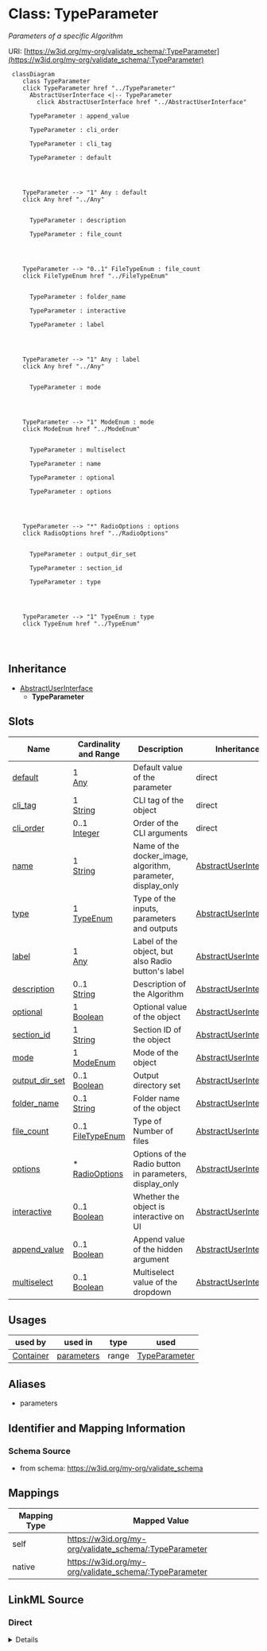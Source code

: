 

# Class: TypeParameter


_Parameters of a specific Algorithm_





URI: [https://w3id.org/my-org/validate_schema/:TypeParameter](https://w3id.org/my-org/validate_schema/:TypeParameter)






```mermaid
 classDiagram
    class TypeParameter
    click TypeParameter href "../TypeParameter"
      AbstractUserInterface <|-- TypeParameter
        click AbstractUserInterface href "../AbstractUserInterface"
      
      TypeParameter : append_value
        
      TypeParameter : cli_order
        
      TypeParameter : cli_tag
        
      TypeParameter : default
        
          
    
    
    TypeParameter --> "1" Any : default
    click Any href "../Any"

        
      TypeParameter : description
        
      TypeParameter : file_count
        
          
    
    
    TypeParameter --> "0..1" FileTypeEnum : file_count
    click FileTypeEnum href "../FileTypeEnum"

        
      TypeParameter : folder_name
        
      TypeParameter : interactive
        
      TypeParameter : label
        
          
    
    
    TypeParameter --> "1" Any : label
    click Any href "../Any"

        
      TypeParameter : mode
        
          
    
    
    TypeParameter --> "1" ModeEnum : mode
    click ModeEnum href "../ModeEnum"

        
      TypeParameter : multiselect
        
      TypeParameter : name
        
      TypeParameter : optional
        
      TypeParameter : options
        
          
    
    
    TypeParameter --> "*" RadioOptions : options
    click RadioOptions href "../RadioOptions"

        
      TypeParameter : output_dir_set
        
      TypeParameter : section_id
        
      TypeParameter : type
        
          
    
    
    TypeParameter --> "1" TypeEnum : type
    click TypeEnum href "../TypeEnum"

        
      
```





## Inheritance
* [AbstractUserInterface](AbstractUserInterface.md)
    * **TypeParameter**



## Slots

| Name | Cardinality and Range | Description | Inheritance |
| ---  | --- | --- | --- |
| [default](default.md) | 1 <br/> [Any](Any.md) | Default value of the parameter | direct |
| [cli_tag](cli_tag.md) | 1 <br/> [String](String.md) | CLI tag of the object | direct |
| [cli_order](cli_order.md) | 0..1 <br/> [Integer](Integer.md) | Order of the CLI arguments | direct |
| [name](name.md) | 1 <br/> [String](String.md) | Name of the docker_image, algorithm, parameter, display_only | [AbstractUserInterface](AbstractUserInterface.md) |
| [type](type.md) | 1 <br/> [TypeEnum](TypeEnum.md) | Type of the inputs, parameters and outputs | [AbstractUserInterface](AbstractUserInterface.md) |
| [label](label.md) | 1 <br/> [Any](Any.md) | Label of the object, but also Radio button's label | [AbstractUserInterface](AbstractUserInterface.md) |
| [description](description.md) | 0..1 <br/> [String](String.md) | Description of the Algorithm | [AbstractUserInterface](AbstractUserInterface.md) |
| [optional](optional.md) | 1 <br/> [Boolean](Boolean.md) | Optional value of the object | [AbstractUserInterface](AbstractUserInterface.md) |
| [section_id](section_id.md) | 1 <br/> [String](String.md) | Section ID of the object | [AbstractUserInterface](AbstractUserInterface.md) |
| [mode](mode.md) | 1 <br/> [ModeEnum](ModeEnum.md) | Mode of the object | [AbstractUserInterface](AbstractUserInterface.md) |
| [output_dir_set](output_dir_set.md) | 0..1 <br/> [Boolean](Boolean.md) | Output directory set | [AbstractUserInterface](AbstractUserInterface.md) |
| [folder_name](folder_name.md) | 0..1 <br/> [String](String.md) | Folder name of the object | [AbstractUserInterface](AbstractUserInterface.md) |
| [file_count](file_count.md) | 0..1 <br/> [FileTypeEnum](FileTypeEnum.md) | Type of Number of files | [AbstractUserInterface](AbstractUserInterface.md) |
| [options](options.md) | * <br/> [RadioOptions](RadioOptions.md) | Options of the Radio button in parameters, display_only | [AbstractUserInterface](AbstractUserInterface.md) |
| [interactive](interactive.md) | 0..1 <br/> [Boolean](Boolean.md) | Whether the object is interactive on UI | [AbstractUserInterface](AbstractUserInterface.md) |
| [append_value](append_value.md) | 0..1 <br/> [Boolean](Boolean.md) | Append value of the hidden argument | [AbstractUserInterface](AbstractUserInterface.md) |
| [multiselect](multiselect.md) | 0..1 <br/> [Boolean](Boolean.md) | Multiselect value of the dropdown | [AbstractUserInterface](AbstractUserInterface.md) |





## Usages

| used by | used in | type | used |
| ---  | --- | --- | --- |
| [Container](Container.md) | [parameters](parameters.md) | range | [TypeParameter](TypeParameter.md) |




## Aliases


* parameters



## Identifier and Mapping Information







### Schema Source


* from schema: https://w3id.org/my-org/validate_schema




## Mappings

| Mapping Type | Mapped Value |
| ---  | ---  |
| self | https://w3id.org/my-org/validate_schema/:TypeParameter |
| native | https://w3id.org/my-org/validate_schema/:TypeParameter |







## LinkML Source

<!-- TODO: investigate https://stackoverflow.com/questions/37606292/how-to-create-tabbed-code-blocks-in-mkdocs-or-sphinx -->

### Direct

<details>
```yaml
name: TypeParameter
description: Parameters of a specific Algorithm
from_schema: https://w3id.org/my-org/validate_schema
aliases:
- parameters
is_a: AbstractUserInterface
slots:
- default
- cli_tag
- cli_order
rules:
- preconditions:
    slot_conditions:
      type:
        name: type
        equals_string: files
  postconditions:
    slot_conditions:
      folder_name:
        name: folder_name
        required: true
  description: Extra flags needed iff type is files

```
</details>

### Induced

<details>
```yaml
name: TypeParameter
description: Parameters of a specific Algorithm
from_schema: https://w3id.org/my-org/validate_schema
aliases:
- parameters
is_a: AbstractUserInterface
attributes:
  default:
    name: default
    description: Default value of the parameter
    from_schema: https://w3id.org/my-org/validate_schema
    rank: 1000
    alias: default
    owner: TypeParameter
    domain_of:
    - AbstractWorkflowDetails
    - TypeParameter
    - TypeDisplayOnly
    range: Any
    required: true
  cli_tag:
    name: cli_tag
    description: CLI tag of the object
    from_schema: https://w3id.org/my-org/validate_schema
    rank: 1000
    alias: cli_tag
    owner: TypeParameter
    domain_of:
    - AbstractWorkflowDetails
    - TypeParameter
    - HiddenArgs
    range: string
    required: true
  cli_order:
    name: cli_order
    description: Order of the CLI arguments
    from_schema: https://w3id.org/my-org/validate_schema
    rank: 1000
    alias: cli_order
    owner: TypeParameter
    domain_of:
    - AbstractWorkflowDetails
    - TypeParameter
    - HiddenArgs
    range: integer
    required: false
  name:
    name: name
    description: Name of the docker_image, algorithm, parameter, display_only
    from_schema: https://w3id.org/my-org/validate_schema
    rank: 1000
    alias: name
    owner: TypeParameter
    domain_of:
    - AbstractWorkflowDetails
    - AbstractUserInterface
    - ExecFunction
    - DockerImage
    - TypeAlgorithmFromCitation
    range: string
    required: true
  type:
    name: type
    description: Type of the inputs, parameters and outputs
    from_schema: https://w3id.org/my-org/validate_schema
    rank: 1000
    alias: type
    owner: TypeParameter
    domain_of:
    - AbstractWorkflowDetails
    - AbstractUserInterface
    range: TypeEnum
    required: true
  label:
    name: label
    description: Label of the object, but also Radio button's label
    from_schema: https://w3id.org/my-org/validate_schema
    rank: 1000
    alias: label
    owner: TypeParameter
    domain_of:
    - AbstractWorkflowDetails
    - AbstractUserInterface
    - RadioOptions
    range: Any
    required: true
  description:
    name: description
    description: Description of the Algorithm
    from_schema: https://w3id.org/my-org/validate_schema
    rank: 1000
    alias: description
    owner: TypeParameter
    domain_of:
    - AbstractWorkflowDetails
    - AbstractUserInterface
    - TypeAlgorithmFromCitation
    range: string
  optional:
    name: optional
    description: Optional value of the object
    from_schema: https://w3id.org/my-org/validate_schema
    rank: 1000
    alias: optional
    owner: TypeParameter
    domain_of:
    - AbstractWorkflowDetails
    - AbstractUserInterface
    range: boolean
    required: true
  section_id:
    name: section_id
    description: Section ID of the object
    from_schema: https://w3id.org/my-org/validate_schema
    rank: 1000
    alias: section_id
    owner: TypeParameter
    domain_of:
    - AbstractWorkflowDetails
    - AbstractUserInterface
    range: string
    required: true
  mode:
    name: mode
    description: Mode of the object
    from_schema: https://w3id.org/my-org/validate_schema
    rank: 1000
    alias: mode
    owner: TypeParameter
    domain_of:
    - AbstractWorkflowDetails
    - AbstractUserInterface
    range: ModeEnum
    required: true
  output_dir_set:
    name: output_dir_set
    description: Output directory set
    from_schema: https://w3id.org/my-org/validate_schema
    rank: 1000
    alias: output_dir_set
    owner: TypeParameter
    domain_of:
    - AbstractUserInterface
    range: boolean
    required: false
  folder_name:
    name: folder_name
    description: Folder name of the object
    from_schema: https://w3id.org/my-org/validate_schema
    rank: 1000
    alias: folder_name
    owner: TypeParameter
    domain_of:
    - AbstractWorkflowDetails
    - AbstractUserInterface
    range: string
    required: false
  file_count:
    name: file_count
    description: Type of Number of files
    from_schema: https://w3id.org/my-org/validate_schema
    rank: 1000
    alias: file_count
    owner: TypeParameter
    domain_of:
    - AbstractWorkflowDetails
    - AbstractUserInterface
    range: FileTypeEnum
    required: false
  options:
    name: options
    description: Options of the Radio button in parameters, display_only
    from_schema: https://w3id.org/my-org/validate_schema
    rank: 1000
    alias: options
    owner: TypeParameter
    domain_of:
    - AbstractUserInterface
    range: RadioOptions
    required: false
    multivalued: true
  interactive:
    name: interactive
    description: Whether the object is interactive on UI
    from_schema: https://w3id.org/my-org/validate_schema
    rank: 1000
    alias: interactive
    owner: TypeParameter
    domain_of:
    - AbstractUserInterface
    range: boolean
    required: false
  append_value:
    name: append_value
    description: Append value of the hidden argument
    from_schema: https://w3id.org/my-org/validate_schema
    rank: 1000
    alias: append_value
    owner: TypeParameter
    domain_of:
    - AbstractUserInterface
    - HiddenArgs
    range: boolean
    required: false
  multiselect:
    name: multiselect
    description: Multiselect value of the dropdown
    from_schema: https://w3id.org/my-org/validate_schema
    rank: 1000
    alias: multiselect
    owner: TypeParameter
    domain_of:
    - AbstractUserInterface
    range: boolean
    required: false
rules:
- preconditions:
    slot_conditions:
      type:
        name: type
        equals_string: files
  postconditions:
    slot_conditions:
      folder_name:
        name: folder_name
        required: true
  description: Extra flags needed iff type is files

```
</details>